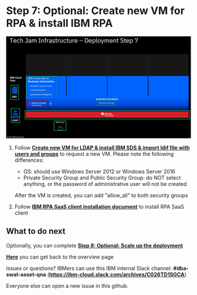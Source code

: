 # Step 7: Optional: Create new VM for RPA & install IBM RPA

![Overview](images/overview07.jpg "Overview")

1. Follow **[Create new VM for LDAP  &  install IBM SDS  &  import ldif file with users and groups](03createVMForLDAP.md)** to request a new VM. Please note the following differences:
   
   - OS: should use Windows Server 2012 or Windows Server 2016
   - Private Security Group and Public Security Group: do NOT select anything, or the password of administrative user will not be created
   
   After the VM is created, you can add "allow_all" to both security groups

2. Follow **[IBM RPA SaaS client installation document](https://www.ibm.com/docs/en/rpa/20.12?topic=installation-saas-client)** to install RPA SaaS client

## What to do next

Optionally, you can complete **[Step 8: Optional: Scale up the deployment](08scaleUp.md)**

**[Here](Readme.md)** you can get back to the overview page

Issues or questions? IBMers can use this IBM internal Slack channel: **#dba-swat-asset-qna** (**https://ibm-cloud.slack.com/archives/C026TD1SGCA**)

Everyone else can open a new issue in this github.
